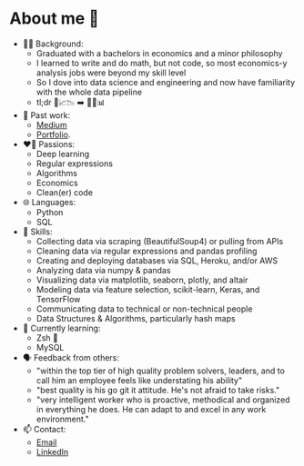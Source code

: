 # About me 👋
- 👨‍💻 Background:
    - Graduated with a bachelors in economics and a minor philosophy
    - I learned to write and do math, but not code, so most economics-y analysis jobs were beyond my skill level
    - So I dove into data science and engineering and now have familiarity with the whole data pipeline
    - tl;dr 📜📈📉 ➡️ 🧽🤖📊
- 📝 Past work:
    - [Medium](https://medium.com/@ryan.koul)
    - [Portfolio](https://ryankoul.github.io/).
- ❤️‍🔥 Passions:
    - Deep learning
    - Regular expressions
    - Algorithms
    - Economics
    - Clean(er) code
- 🌐 Languages:
    - Python
    - SQL
- 🤹 Skills: 
    - Collecting data via scraping (BeautifulSoup4) or pulling from APIs
    - Cleaning data via regular expressions and pandas profiling
    - Creating and deploying databases via SQL, Heroku, and/or AWS
    - Analyzing data via numpy & pandas
    - Visualizing data via matplotlib, seaborn, plotly, and altair
    - Modeling data via feature selection, scikit-learn, Keras, and TensorFlow
    - Communicating data to technical or non-technical people
    - Data Structures & Algorithms, particularly hash maps
- 🌱 Currently learning:
    - Zsh 🐚
    - MySQL
- 🗣️ Feedback from others:
    - "within the top tier of high quality problem solvers, leaders, and to call him an employee feels like understating his ability"
    - "best quality is his go git it attitude. He's not afraid to take risks."
    - "very intelligent worker who is proactive, methodical and organized in everything he does. He can adapt to and excel in any work environment."
- 📫 Contact: 
    - [Email](ryan.koul@gmail.com)
    - [LinkedIn](https://www.linkedin.com/in/ryankoul/)
